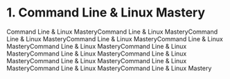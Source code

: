 # 1. Command Line & Linux Mastery

Command Line & Linux MasteryCommand Line & Linux MasteryCommand Line & Linux MasteryCommand Line & Linux MasteryCommand Line & Linux MasteryCommand Line & Linux MasteryCommand Line & Linux MasteryCommand Line & Linux MasteryCommand Line & Linux MasteryCommand Line & Linux MasteryCommand Line & Linux MasteryCommand Line & Linux MasteryCommand Line & Linux Mastery